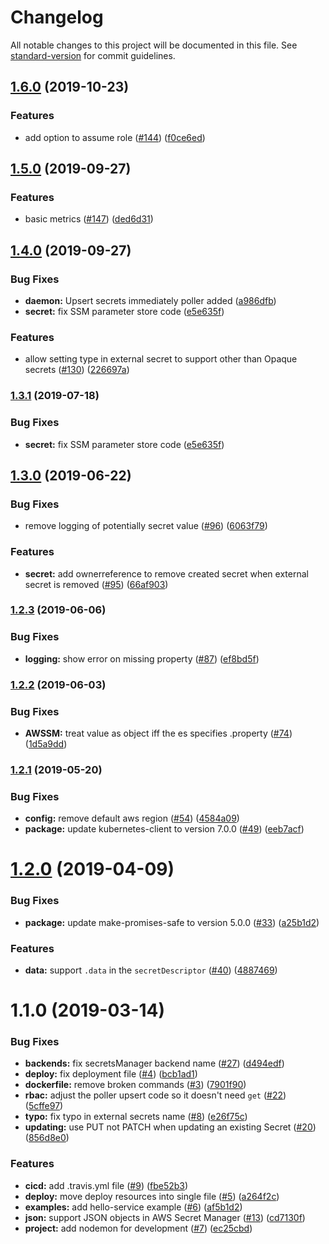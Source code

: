 # Changelog

All notable changes to this project will be documented in this file. See [standard-version](https://github.com/conventional-changelog/standard-version) for commit guidelines.

## [1.6.0](https://github.com/godaddy/kubernetes-external-secrets/compare/1.5.0...1.6.0) (2019-10-23)


### Features

* add option to assume role ([#144](https://github.com/godaddy/kubernetes-external-secrets/issues/144)) ([f0ce6ed](https://github.com/godaddy/kubernetes-external-secrets/commit/f0ce6ed))

## [1.5.0](https://github.com/godaddy/kubernetes-external-secrets/compare/1.4.0...1.5.0) (2019-09-27)


### Features

* basic metrics ([#147](https://github.com/godaddy/kubernetes-external-secrets/issues/147)) ([ded6d31](https://github.com/godaddy/kubernetes-external-secrets/commit/ded6d31))

## [1.4.0](https://github.com/godaddy/kubernetes-external-secrets/compare/1.3.0...1.4.0) (2019-09-27)


### Bug Fixes

* **daemon:** Upsert secrets immediately poller added  ([a986dfb](https://github.com/godaddy/kubernetes-external-secrets/commit/a986dfb))
* **secret:** fix SSM parameter store code ([e5e635f](https://github.com/godaddy/kubernetes-external-secrets/commit/e5e635f))


### Features

* allow setting type in external secret to support other than Opaque secrets ([#130](https://github.com/godaddy/kubernetes-external-secrets/issues/130)) ([226697a](https://github.com/godaddy/kubernetes-external-secrets/commit/226697a))



### [1.3.1](https://github.com/godaddy/kubernetes-external-secrets/compare/1.3.0...1.3.1) (2019-07-18)


### Bug Fixes

* **secret:** fix SSM parameter store code ([e5e635f](https://github.com/godaddy/kubernetes-external-secrets/commit/e5e635f))



## [1.3.0](https://github.com/godaddy/kubernetes-external-secrets/compare/1.2.3...1.3.0) (2019-06-22)


### Bug Fixes

* remove logging of potentially secret value ([#96](https://github.com/godaddy/kubernetes-external-secrets/issues/96)) ([6063f79](https://github.com/godaddy/kubernetes-external-secrets/commit/6063f79))


### Features

* **secret:** add ownerreference to remove created secret when external secret is removed ([#95](https://github.com/godaddy/kubernetes-external-secrets/issues/95)) ([66af903](https://github.com/godaddy/kubernetes-external-secrets/commit/66af903))



### [1.2.3](https://github.com/godaddy/kubernetes-external-secrets/compare/1.2.2...1.2.3) (2019-06-06)


### Bug Fixes

* **logging:** show error on missing property ([#87](https://github.com/godaddy/kubernetes-external-secrets/issues/87)) ([ef8bd5f](https://github.com/godaddy/kubernetes-external-secrets/commit/ef8bd5f))



### [1.2.2](https://github.com/godaddy/kubernetes-external-secrets/compare/1.2.1...1.2.2) (2019-06-03)


### Bug Fixes

* **AWSSM:** treat value as object iff the es specifies .property ([#74](https://github.com/godaddy/kubernetes-external-secrets/issues/74)) ([1d5a9dd](https://github.com/godaddy/kubernetes-external-secrets/commit/1d5a9dd))



### [1.2.1](https://github.com/godaddy/kubernetes-external-secrets/compare/1.2.0...1.2.1) (2019-05-20)


### Bug Fixes

* **config:** remove default aws region ([#54](https://github.com/godaddy/kubernetes-external-secrets/issues/54)) ([4584a09](https://github.com/godaddy/kubernetes-external-secrets/commit/4584a09))
* **package:** update kubernetes-client to version 7.0.0 ([#49](https://github.com/godaddy/kubernetes-external-secrets/issues/49)) ([eeb7acf](https://github.com/godaddy/kubernetes-external-secrets/commit/eeb7acf))



# [1.2.0](https://github.com/godaddy/kubernetes-external-secrets/compare/1.1.0...1.2.0) (2019-04-09)


### Bug Fixes

* **package:** update make-promises-safe to version 5.0.0 ([#33](https://github.com/godaddy/kubernetes-external-secrets/issues/33)) ([a25b1d2](https://github.com/godaddy/kubernetes-external-secrets/commit/a25b1d2))


### Features

* **data:** support `.data` in the `secretDescriptor` ([#40](https://github.com/godaddy/kubernetes-external-secrets/issues/40)) ([4887469](https://github.com/godaddy/kubernetes-external-secrets/commit/4887469))



# 1.1.0 (2019-03-14)


### Bug Fixes

* **backends:** fix secretsManager backend name ([#27](https://github.com/godaddy/kubernetes-external-secrets/issues/27)) ([d494edf](https://github.com/godaddy/kubernetes-external-secrets/commit/d494edf))
* **deploy:** fix deployment file ([#4](https://github.com/godaddy/kubernetes-external-secrets/issues/4)) ([bcb1ad1](https://github.com/godaddy/kubernetes-external-secrets/commit/bcb1ad1))
* **dockerfile:** remove broken commands ([#3](https://github.com/godaddy/kubernetes-external-secrets/issues/3)) ([7901f90](https://github.com/godaddy/kubernetes-external-secrets/commit/7901f90))
* **rbac:** adjust the poller upsert code so it doesn't need `get` ([#22](https://github.com/godaddy/kubernetes-external-secrets/issues/22)) ([5cffe97](https://github.com/godaddy/kubernetes-external-secrets/commit/5cffe97))
* **typo:** fix typo in external secrets name ([#8](https://github.com/godaddy/kubernetes-external-secrets/issues/8)) ([e26f75c](https://github.com/godaddy/kubernetes-external-secrets/commit/e26f75c))
* **updating:** use PUT not PATCH when updating an existing Secret ([#20](https://github.com/godaddy/kubernetes-external-secrets/issues/20)) ([856d8e0](https://github.com/godaddy/kubernetes-external-secrets/commit/856d8e0))


### Features

* **cicd:** add .travis.yml file ([#9](https://github.com/godaddy/kubernetes-external-secrets/issues/9)) ([fbe52b3](https://github.com/godaddy/kubernetes-external-secrets/commit/fbe52b3))
* **deploy:** move deploy resources into single file ([#5](https://github.com/godaddy/kubernetes-external-secrets/issues/5)) ([a264f2c](https://github.com/godaddy/kubernetes-external-secrets/commit/a264f2c))
* **examples:** add hello-service example ([#6](https://github.com/godaddy/kubernetes-external-secrets/issues/6)) ([af5b1d2](https://github.com/godaddy/kubernetes-external-secrets/commit/af5b1d2))
* **json:** support JSON objects in AWS Secret Manager ([#13](https://github.com/godaddy/kubernetes-external-secrets/issues/13)) ([cd7130f](https://github.com/godaddy/kubernetes-external-secrets/commit/cd7130f))
* **project:** add nodemon for development ([#7](https://github.com/godaddy/kubernetes-external-secrets/issues/7)) ([ec25cbd](https://github.com/godaddy/kubernetes-external-secrets/commit/ec25cbd))
